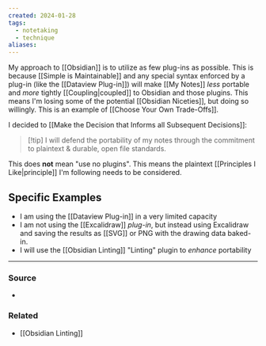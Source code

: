```yaml
---
created: 2024-01-28
tags:
  - notetaking
  - technique
aliases:
---
```

My approach to [[Obsidian]] is to utilize as few plug-ins as possible. This is because [[Simple is Maintainable]] and any special syntax enforced by a plug-in (like the [[Dataview Plug-in]]) will make [[My Notes]] *less* portable and *more* tightly [[Coupling|coupled]] to Obsidian and those plugins. This means I'm losing some of the potential [[Obsidian Niceties]], but doing so willingly. This is an example of [[Choose Your Own Trade-Offs]].

I decided to [[Make the Decision that Informs all Subsequent Decisions]]:

> [!tip] I will defend the portability of my notes through the commitment to plaintext & durable, open file standards.

This does **not** mean "use no plugins". This means the plaintext [[Principles I Like|principle]] I'm following needs to be considered. 

## Specific Examples
- I am using the [[Dataview Plug-in]] in a very limited capacity
- I am not using the [[Excalidraw]] *plug-in*, but instead using Excalidraw and saving the results as [[SVG]] or PNG with the drawing data baked-in. 
- I will use the [[Obsidian Linting]] "Linting" plugin to *enhance* portability

---
### Source
- 

### Related
- [[Obsidian Linting]]